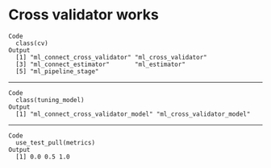 # Cross validator works

    Code
      class(cv)
    Output
      [1] "ml_connect_cross_validator" "ml_cross_validator"        
      [3] "ml_connect_estimator"       "ml_estimator"              
      [5] "ml_pipeline_stage"         

---

    Code
      class(tuning_model)
    Output
      [1] "ml_connect_cross_validator_model" "ml_cross_validator_model"        

---

    Code
      use_test_pull(metrics)
    Output
      [1] 0.0 0.5 1.0

